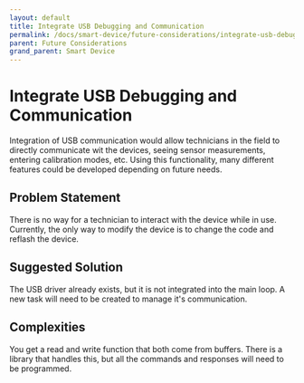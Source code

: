 ```yaml
---
layout: default
title: Integrate USB Debugging and Communication
permalink: /docs/smart-device/future-considerations/integrate-usb-debugging-and-communication/
parent: Future Considerations
grand_parent: Smart Device
---
```


# Integrate USB Debugging and Communication

Integration of USB communication would allow technicians in the field to directly communicate wit the devices, seeing sensor measurements, entering calibration modes, etc. Using this functionality, many different features could be developed depending on future needs.

## Problem Statement

<p>There is no way for a technician to interact with the device while in use. Currently, the only way to modify the device is to change the code and reflash the device.</p>

## Suggested Solution

<p>The USB driver already exists, but it is not integrated into the main loop. A new task will need to be created to manage it's communication.</p>

## Complexities

<p>You get a read and write function that both come from buffers. There is a library that handles this, but all the commands and responses will need to be programmed.</p>
